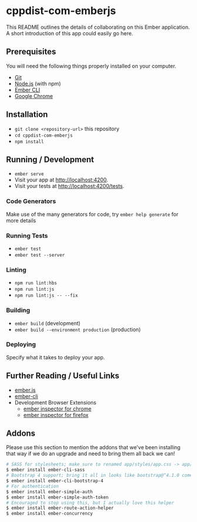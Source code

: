 # cppdist-com-emberjs

This README outlines the details of collaborating on this Ember application.
A short introduction of this app could easily go here.

## Prerequisites

You will need the following things properly installed on your computer.

* [Git](https://git-scm.com/)
* [Node.js](https://nodejs.org/) (with npm)
* [Ember CLI](https://ember-cli.com/)
* [Google Chrome](https://google.com/chrome/)

## Installation

* `git clone <repository-url>` this repository
* `cd cppdist-com-emberjs`
* `npm install`

## Running / Development

* `ember serve`
* Visit your app at [http://localhost:4200](http://localhost:4200).
* Visit your tests at [http://localhost:4200/tests](http://localhost:4200/tests).

### Code Generators

Make use of the many generators for code, try `ember help generate` for more details

### Running Tests

* `ember test`
* `ember test --server`

### Linting

* `npm run lint:hbs`
* `npm run lint:js`
* `npm run lint:js -- --fix`

### Building

* `ember build` (development)
* `ember build --environment production` (production)

### Deploying

Specify what it takes to deploy your app.

## Further Reading / Useful Links

* [ember.js](https://emberjs.com/)
* [ember-cli](https://ember-cli.com/)
* Development Browser Extensions
  * [ember inspector for chrome](https://chrome.google.com/webstore/detail/ember-inspector/bmdblncegkenkacieihfhpjfppoconhi)
  * [ember inspector for firefox](https://addons.mozilla.org/en-US/firefox/addon/ember-inspector/)

## Addons

Please use this section to mention the addons that we've been installing that way if we do an upgrade
and need to bring them all back we can!

```bash
# SASS for stylesheets; make sure to renamed app/styles/app.css -> app/styles/app.scss
$ ember install ember-cli-sass
# Bootstrap 4 support; bring it all in looks like bootstrap@^4.1.0 comes in, should be bootstrap@~4.1.0 
$ ember install ember-cli-bootstrap-4
# For authentication
$ ember install ember-simple-auth
$ ember install ember-simple-auth-token
# Encouraged to stop using this, but I actually love this helper
$ ember install ember-route-action-helper
$ ember install ember-concurrency

```

